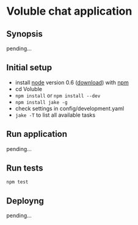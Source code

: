 # Voluble chat application

## Synopsis

pending...

## Initial setup

  * install [node](http://nodejs.org/) version 0.6 ([download](http://nodejs.org/#download)) with [npm](http://npmjs.org/)
  * cd Voluble
  * `npm install` or `npm install --dev`
  * `npm install jake -g`
  * check settings in config/development.yaml
  * `jake -T` to list all available tasks


## Run application

pending...

## Run tests
```npm test```
## Deployng

pending...